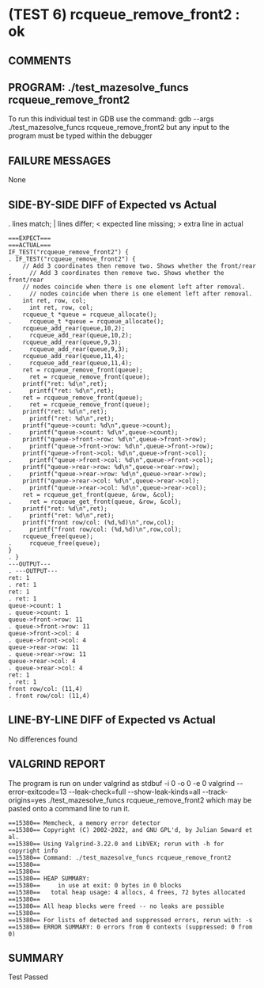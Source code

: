 (TEST 6) rcqueue_remove_front2 : ok
===================================

COMMENTS
--------


PROGRAM: ./test_mazesolve_funcs rcqueue_remove_front2
-----------------------------------------------------
To run this individual test in GDB use the command:
  gdb --args ./test_mazesolve_funcs rcqueue_remove_front2
but any input to the program must be typed within the debugger

FAILURE MESSAGES
----------------
None

SIDE-BY-SIDE DIFF of Expected vs Actual
---------------------------------------
. lines match; | lines differ; < expected line missing; > extra line in actual

```sdiff
===EXPECT===                                                             ===ACTUAL===
IF_TEST("rcqueue_remove_front2") {                                     . IF_TEST("rcqueue_remove_front2") {
    // Add 3 coordinates then remove two. Shows whether the front/rear .     // Add 3 coordinates then remove two. Shows whether the front/rear
    // nodes coincide when there is one element left after removal.    .     // nodes coincide when there is one element left after removal.
    int ret, row, col;                                                 .     int ret, row, col;
    rcqueue_t *queue = rcqueue_allocate();                             .     rcqueue_t *queue = rcqueue_allocate();
    rcqueue_add_rear(queue,10,2);                                      .     rcqueue_add_rear(queue,10,2);
    rcqueue_add_rear(queue,9,3);                                       .     rcqueue_add_rear(queue,9,3);
    rcqueue_add_rear(queue,11,4);                                      .     rcqueue_add_rear(queue,11,4);
    ret = rcqueue_remove_front(queue);                                 .     ret = rcqueue_remove_front(queue);
    printf("ret: %d\n",ret);                                           .     printf("ret: %d\n",ret);
    ret = rcqueue_remove_front(queue);                                 .     ret = rcqueue_remove_front(queue);
    printf("ret: %d\n",ret);                                           .     printf("ret: %d\n",ret);
    printf("queue->count: %d\n",queue->count);                         .     printf("queue->count: %d\n",queue->count);
    printf("queue->front->row: %d\n",queue->front->row);               .     printf("queue->front->row: %d\n",queue->front->row);
    printf("queue->front->col: %d\n",queue->front->col);               .     printf("queue->front->col: %d\n",queue->front->col);
    printf("queue->rear->row: %d\n",queue->rear->row);                 .     printf("queue->rear->row: %d\n",queue->rear->row);
    printf("queue->rear->col: %d\n",queue->rear->col);                 .     printf("queue->rear->col: %d\n",queue->rear->col);
    ret = rcqueue_get_front(queue, &row, &col);                        .     ret = rcqueue_get_front(queue, &row, &col);
    printf("ret: %d\n",ret);                                           .     printf("ret: %d\n",ret);
    printf("front row/col: (%d,%d)\n",row,col);                        .     printf("front row/col: (%d,%d)\n",row,col);
    rcqueue_free(queue);                                               .     rcqueue_free(queue);
}                                                                      . }
---OUTPUT---                                                           . ---OUTPUT---
ret: 1                                                                 . ret: 1
ret: 1                                                                 . ret: 1
queue->count: 1                                                        . queue->count: 1
queue->front->row: 11                                                  . queue->front->row: 11
queue->front->col: 4                                                   . queue->front->col: 4
queue->rear->row: 11                                                   . queue->rear->row: 11
queue->rear->col: 4                                                    . queue->rear->col: 4
ret: 1                                                                 . ret: 1
front row/col: (11,4)                                                  . front row/col: (11,4)

```

LINE-BY-LINE DIFF of Expected vs Actual
---------------------------------------
No differences found

VALGRIND REPORT
---------------
The program is run on under valgrind as
  stdbuf -i 0 -o 0 -e 0 valgrind --error-exitcode=13 --leak-check=full --show-leak-kinds=all --track-origins=yes ./test_mazesolve_funcs rcqueue_remove_front2
which may be pasted onto a command line to run it.

```
==15380== Memcheck, a memory error detector
==15380== Copyright (C) 2002-2022, and GNU GPL'd, by Julian Seward et al.
==15380== Using Valgrind-3.22.0 and LibVEX; rerun with -h for copyright info
==15380== Command: ./test_mazesolve_funcs rcqueue_remove_front2
==15380== 
==15380== 
==15380== HEAP SUMMARY:
==15380==     in use at exit: 0 bytes in 0 blocks
==15380==   total heap usage: 4 allocs, 4 frees, 72 bytes allocated
==15380== 
==15380== All heap blocks were freed -- no leaks are possible
==15380== 
==15380== For lists of detected and suppressed errors, rerun with: -s
==15380== ERROR SUMMARY: 0 errors from 0 contexts (suppressed: 0 from 0)
```

SUMMARY
-------
Test Passed
